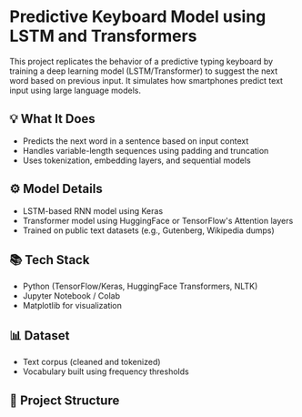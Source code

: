 # Predictive Keyboard Model using LSTM and Transformers

This project replicates the behavior of a predictive typing keyboard by training a deep learning model (LSTM/Transformer) to suggest the next word based on previous input. It simulates how smartphones predict text input using large language models.

## 💡 What It Does

- Predicts the next word in a sentence based on input context
- Handles variable-length sequences using padding and truncation
- Uses tokenization, embedding layers, and sequential models

## ⚙️ Model Details

- LSTM-based RNN model using Keras
- Transformer model using HuggingFace or TensorFlow's Attention layers
- Trained on public text datasets (e.g., Gutenberg, Wikipedia dumps)

## 📚 Tech Stack

- Python (TensorFlow/Keras, HuggingFace Transformers, NLTK)
- Jupyter Notebook / Colab
- Matplotlib for visualization

## 📊 Dataset

- Text corpus (cleaned and tokenized)
- Vocabulary built using frequency thresholds

## 📂 Project Structure

